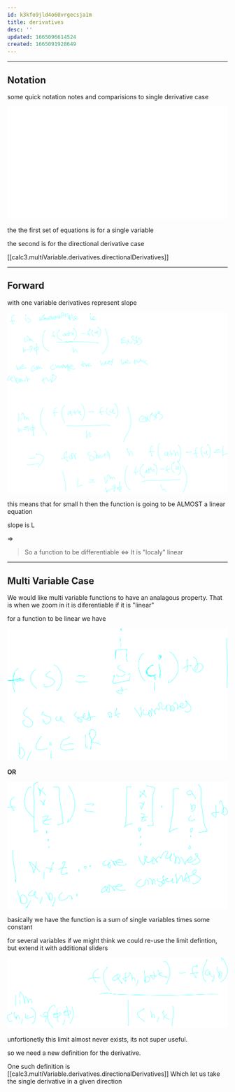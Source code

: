 ```yaml
---
id: k3kfo9jld4o60vrgecsja1m
title: derivatives
desc: ''
updated: 1665096614524
created: 1665091928649
---
```


___
## Notation

some quick notation notes and comparisions to single derivative case

![alt](./assets/images/multiderivativenotation.svg)

the the first set of equations is for a single variable

the second is for the directional derivative case

[[calc3.multiVariable.derivatives.directionalDerivatives]]
___

## Forward

with one variable derivatives represent slope

![alt](./assets/images/traditional_derivatives.svg)

this means that for small h then the function is going to be ALMOST a linear equation

slope is L

=>

> So a function to be differentiable <=> It is "localy" linear

___

## Multi Variable Case

We would like multi variable functions to have an analagous property. That is when we zoom in it is diferentiable if it is "linear"

for a function to be linear we have

![alt](./assets/images/linear_definition.svg)

**OR**

![alt](./assets/images/linear_definition_dot.svg)

basically we have the function is a sum of single variables times some constant


for several variables if we might think we could re-use the limit defintion, but extend it with additional sliders

![alt](./assets/images/wrong_derivative_idea.svg)

unfortionetly this limit almost never exists, its not super useful.

so we need a new definition for the derivative.


One such definition is [[calc3.multiVariable.derivatives.directionalDerivatives]] Which let us take the single derivative in a given direction

